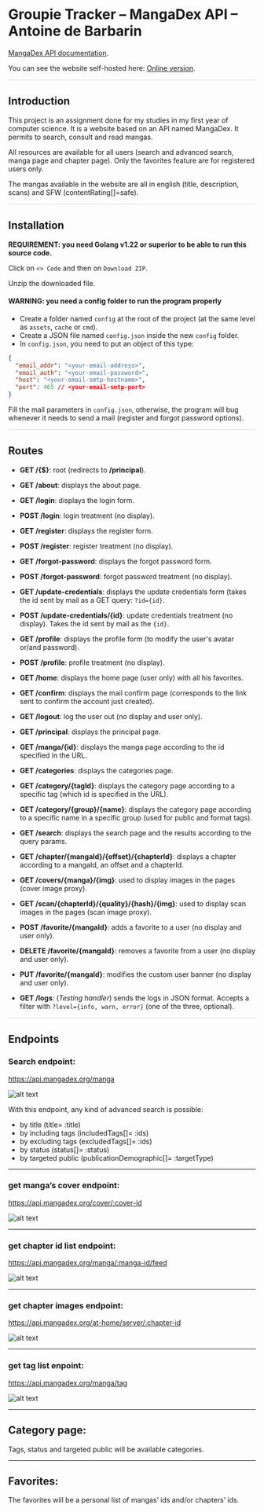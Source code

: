 # Groupie Tracker – MangaDex API – Antoine de Barbarin

[MangaDex API documentation](https://api.mangadex.org/docs/).

You can see the website self-hosted here:
[Online version](mangathorg.adebarbarin.com).

<div style="height: 3px; background-color: #EEEEEE; border-radius: 2px"></div>

## Introduction

This project is an assignment done for my studies in my first year of computer science. It is a website based on an API named MangaDex. It permits to search, consult and read mangas.

All resources are available for all users (search and advanced search, manga page and chapter page). Only the favorites feature are for registered users only.

The mangas available in the website are all in english (title, description, scans) and SFW (contentRating[]=safe).

<div style="height: 3px; background-color: #EEEEEE; border-radius: 2px"></div>

## Installation

**REQUIREMENT: you need Golang v1.22 or superior to be able to run this source code.**

Click on ``<> Code`` and then on ``Download ZIP``.

Unzip the downloaded file.

#### WARNING: you need a config folder to run the program properly

- Create a folder named ``config`` at the root of the project (at the same level as `assets`, `cache` or `cmd`).
- Create a JSON file named ``config.json`` inside the new `config` folder.
- In ``config.json``, you need to put an object of this type:
````json
{
  "email_addr": "<your-email-address>",
  "email_auth": "<your-email-password>",
  "host": "<your-email-smtp-hostname>",
  "port": 465 // <your-email-smtp-port>
}
````

Fill the mail parameters in ``config.json``, otherwise, the program will bug whenever it needs to send a mail (register and forgot password options).

<div style="height: 3px; background-color: #EEEEEE; border-radius: 2px"></div>

## Routes

- **GET /{$}**: root (redirects to **/principal**).


- **GET /about**: displays the about page.


- **GET /login**: displays the login form.
- **POST /login**: login treatment (no display).


- **GET /register**: displays the register form.
- **POST /register**: register treatment (no display).


- **GET /forgot-password**: displays the forgot password form.
- **POST /forgot-password**: forgot password treatment (no display).


- **GET /update-credentials**: displays the update credentials form (takes the id sent by mail as a GET query: ``?id={id}``.
- **POST /update-credentials/{id}**: update credentials treatment (no display). Takes the id sent by mail as the ``{id}``.


- **GET /profile**: displays the profile form (to modify the user's avatar or/and password).
- **POST /profile**: profile treatment (no display).


- **GET /home**: displays the home page (user only) with all his favorites.
- **GET /confirm**: displays the mail confirm page (corresponds to the link sent to confirm the account just created).
- **GET /logout**: log the user out (no display and user only).
- **GET /principal**: displays the principal page.
- **GET /manga/{id}**: displays the manga page according to the id specified in the URL.
- **GET /categories**: displays the categories page.
- **GET /category/{tagId}**: displays the category page according to a specific tag (which id is specified in the URL).
- **GET /category/{group}/{name}**: displays the category page according to a specific name in a specific group (used for public and format tags).
- **GET /search**: displays the search page and the results according to the query params.
- **GET /chapter/{mangaId}/{offset}/{chapterId}**: displays a chapter according to a mangaId, an offset and a chapterId.


- **GET /covers/{manga}/{img}**: used to display images in the pages (cover image proxy).
- **GET /scan/{chapterId}/{quality}/{hash}/{img}**: used to display scan images in the pages (scan image proxy).
- **POST /favorite/{mangaId}**: adds a favorite to a user (no display and user only).
- **DELETE /favorite/{mangaId}**: removes a favorite from a user (no display and user only).
- **PUT /favorite/{mangaId}**: modifies the custom user banner (no display and user only).


- **GET /logs**: (*Testing handler*) sends the logs in JSON format. Accepts a filter with ``?level={info, warn, error}`` (one of the three, optional).

<div style="height: 3px; background-color: #EEEEEE; border-radius: 2px"></div>

## Endpoints

### Search endpoint:
https://api.mangadex.org/manga

![alt text](https://github.com/deBarbarinAntoine/Livrables-projet-groupie-tracker/blob/main/img_readme/search-endpoint.png?raw=true)
 
With this endpoint, any kind of advanced search is possible:
-	by title (title= :title)
-	by including tags (includedTags[]= :ids)
-	by excluding tags (excludedTags[]= :ids)
-	by status (status[]= :status)
-	by targeted public (publicationDemographic[]= :targetType)

---

### get manga’s cover endpoint:
https://api.mangadex.org/cover/:cover-id
 
![alt text](https://github.com/deBarbarinAntoine/Livrables-projet-groupie-tracker/blob/main/img_readme/cover-endpoint.png?raw=true)

---

### get chapter id list endpoint:
https://api.mangadex.org/manga/:manga-id/feed
 
![alt text](https://github.com/deBarbarinAntoine/Livrables-projet-groupie-tracker/blob/main/img_readme/list-chapter-id-endpoint.png?raw=true)

---

### get chapter images endpoint:
https://api.mangadex.org/at-home/server/:chapter-id

![alt text](https://github.com/deBarbarinAntoine/Livrables-projet-groupie-tracker/blob/main/img_readme/chapter-imgs-endpoint.png?raw=true)
 
---

### get tag list enpoint:
https://api.mangadex.org/manga/tag
 
![alt text](https://github.com/deBarbarinAntoine/Livrables-projet-groupie-tracker/blob/main/img_readme/tag-endpoint.png?raw=true)

---

## Category page:
Tags, status and targeted public will be available categories.

---

## Favorites:
The favorites will be a personal list of mangas’ ids and/or chapters’ ids.
